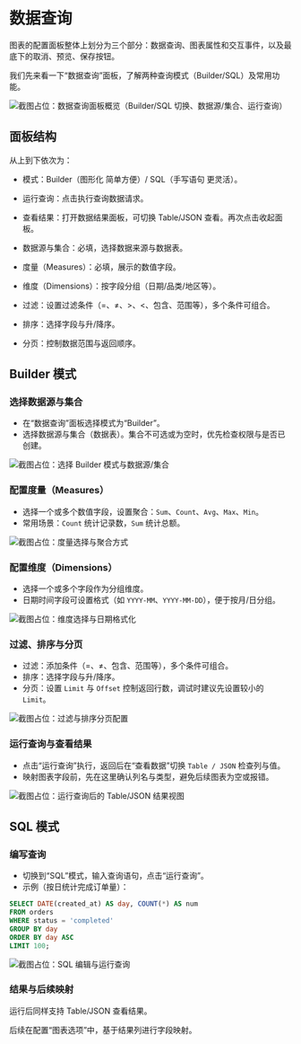 # 数据查询

图表的配置面板整体上划分为三个部分：数据查询、图表属性和交互事件，以及最底下的取消、预览、保存按钮。

我们先来看一下“数据查询”面板，了解两种查询模式（Builder/SQL）及常用功能。

![截图占位：数据查询面板概览（Builder/SQL 切换、数据源/集合、运行查询）](https://static-docs.nocobase.com/20251023232724.png)


## 面板结构
从上到下依次为：
- 模式：Builder（图形化 简单方便）/ SQL（手写语句 更灵活）。
- 运行查询：点击执行查询数据请求。
- 查看结果：打开数据结果面板，可切换 Table/JSON 查看。再次点击收起面板。

- 数据源与集合：必填，选择数据来源与数据表。
- 度量（Measures）：必填，展示的数值字段。
- 维度（Dimensions）：按字段分组（日期/品类/地区等）。
- 过滤：设置过滤条件（=、≠、>、<、包含、范围等），多个条件可组合。
- 排序：选择字段与升/降序。
- 分页：控制数据范围与返回顺序。


## Builder 模式

### 选择数据源与集合
- 在“数据查询”面板选择模式为“Builder”。
- 选择数据源与集合（数据表）。集合不可选或为空时，优先检查权限与是否已创建。

![截图占位：选择 Builder 模式与数据源/集合](https://static-docs.nocobase.com/20251023232724.png)

### 配置度量（Measures）
- 选择一个或多个数值字段，设置聚合：`Sum`、`Count`、`Avg`、`Max`、`Min`。
- 常用场景：`Count` 统计记录数，`Sum` 统计总额。

![截图占位：度量选择与聚合方式](https://static-docs.nocobase.com/20251023232724.png)

### 配置维度（Dimensions）
- 选择一个或多个字段作为分组维度。
- 日期时间字段可设置格式（如 `YYYY-MM`、`YYYY-MM-DD`），便于按月/日分组。

![截图占位：维度选择与日期格式化](https://static-docs.nocobase.com/20251023232724.png)

### 过滤、排序与分页
- 过滤：添加条件（=、≠、包含、范围等），多个条件可组合。
- 排序：选择字段与升/降序。
- 分页：设置 `Limit` 与 `Offset` 控制返回行数，调试时建议先设置较小的 `Limit`。

![截图占位：过滤与排序分页配置](https://static-docs.nocobase.com/20251023232724.png)

### 运行查询与查看结果
- 点击“运行查询”执行，返回后在“查看数据”切换 `Table / JSON` 检查列与值。
- 映射图表字段前，先在这里确认列名与类型，避免后续图表为空或报错。

![截图占位：运行查询后的 Table/JSON 结果视图](https://static-docs.nocobase.com/20251023232724.png)

## SQL 模式

### 编写查询
- 切换到“SQL”模式，输入查询语句，点击“运行查询”。
- 示例（按日统计完成订单量）：
```sql
SELECT DATE(created_at) AS day, COUNT(*) AS num
FROM orders
WHERE status = 'completed'
GROUP BY day
ORDER BY day ASC
LIMIT 100;
```

![截图占位：SQL 编辑与运行查询](https://static-docs.nocobase.com/20251023232724.png)

### 结果与后续映射
运行后同样支持 Table/JSON 查看结果。

后续在配置“图表选项”中，基于结果列进行字段映射。
